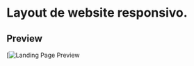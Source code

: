 # Layout de website responsivo.

## Preview
[![Landing Page Preview](https://github.com/PauloFrey/outono-website/imagens/outono-website.png?raw=true)
